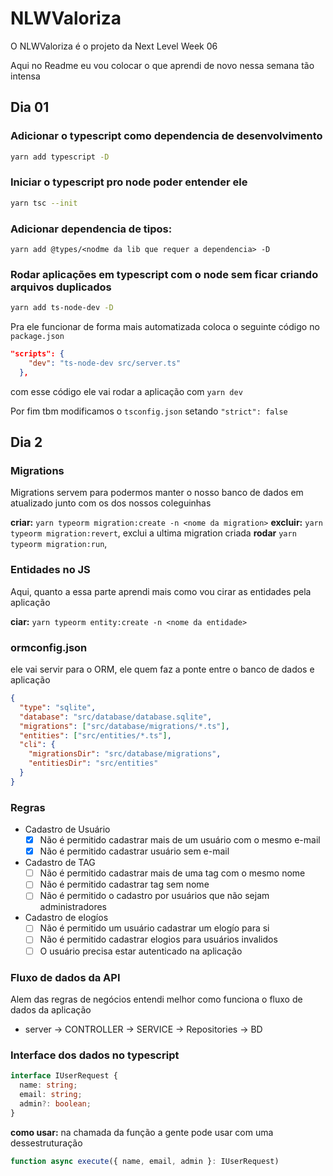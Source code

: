 # NLWValoriza

O NLWValoriza é o projeto da Next Level Week 06

Aqui no Readme eu vou colocar o que aprendi de novo nessa semana tão intensa

## Dia 01

### Adicionar o typescript como dependencia de desenvolvimento

```sh
yarn add typescript -D
```

### Iniciar o typescript pro node poder entender ele

```sh
yarn tsc --init
```

### Adicionar dependencia de tipos:

`yarn add @types/<nodme da lib que requer a dependencia> -D`

### Rodar aplicações em typescript com o node sem ficar criando arquivos duplicados

```sh
yarn add ts-node-dev -D
```

Pra ele funcionar de forma mais automatizada coloca o seguinte código no `package.json`

```json
"scripts": {
    "dev": "ts-node-dev src/server.ts"
  },
```

com esse código ele vai rodar a aplicação com `yarn dev`

Por fim tbm modificamos o `tsconfig.json` setando `"strict": false`

## Dia 2

### Migrations

Migrations servem para podermos manter o nosso banco de dados em atualizado junto com os dos nossos coleguinhas

**criar:** `yarn typeorm migration:create -n <nome da migration>`
**excluir:** `yarn typeorm migration:revert`, exclui a ultima migration criada
**rodar** `yarn typeorm migration:run`,

### Entidades no JS

Aqui, quanto a essa parte aprendi mais como vou cirar as entidades pela aplicação

**ciar:** `yarn typeorm entity:create -n <nome da entidade>`

### ormconfig.json

ele vai servir para o ORM, ele quem faz a ponte entre o banco de dados e aplicação

```json
{
  "type": "sqlite",
  "database": "src/database/database.sqlite",
  "migrations": ["src/database/migrations/*.ts"],
  "entities": ["src/entities/*.ts"],
  "cli": {
    "migrationsDir": "src/database/migrations",
    "entitiesDir": "src/entities"
  }
}
```

### Regras

- Cadastro de Usuário
  - [x] Não é permitido cadastrar mais de um usuário com o mesmo e-mail
  - [x] Não é permitido cadastrar usuário sem e-mail
- Cadastro de TAG
  - [ ] Não é permitido cadastrar mais de uma tag com o mesmo nome
  - [ ] Não é permitido cadastrar tag sem nome
  - [ ] Não é permitido o cadastro por usuários que não sejam administradores
- Cadastro de elogíos
  - [ ] Não é permitido um usuário cadastrar um elogío para si
  - [ ] Não é permitido cadastrar elogios para usuários invalidos
  - [ ] O usuário precisa estar autenticado na aplicação

### Fluxo de dados da API

Alem das regras de negócios entendi melhor como funciona o fluxo de dados da aplicação

- server -> CONTROLLER -> SERVICE -> Repositories -> BD

### Interface dos dados no typescript

```ts
interface IUserRequest {
  name: string;
  email: string;
  admin?: boolean;
}
```

**como usar:** na chamada da função a gente pode usar com uma dessestruturação

```ts
function async execute({ name, email, admin }: IUserRequest)
```
